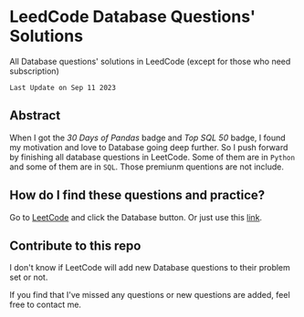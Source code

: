 # LeedCode Database Questions' Solutions
All Database questions' solutions in LeedCode (except for those who need subscription)

`Last Update on Sep 11 2023`

## Abstract
When I got the *30 Days of Pandas* badge and *Top SQL 50* badge, I found my motivation and love to Database going deep further. So I push forward by finishing all database questions in LeetCode. Some of them are in `Python` and some of them are in `SQL`. Those premiunm quentions are not include.

## How do I find these questions and practice?
Go to [LeetCode](https://leetcode.com/) and click the Database button. Or just use this [link](https://leetcode.com/problemset/database/).

## Contribute to this repo
I don't know if LeetCode will add new Database questions to their problem set or not.

If you find that I've missed any questions or new questions are added, feel free to contact me.
